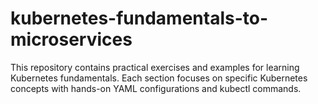 # kubernetes-fundamentals-to-microservices
This repository contains practical exercises and examples for learning Kubernetes fundamentals. Each section focuses on specific Kubernetes concepts with hands-on YAML configurations and kubectl commands.
